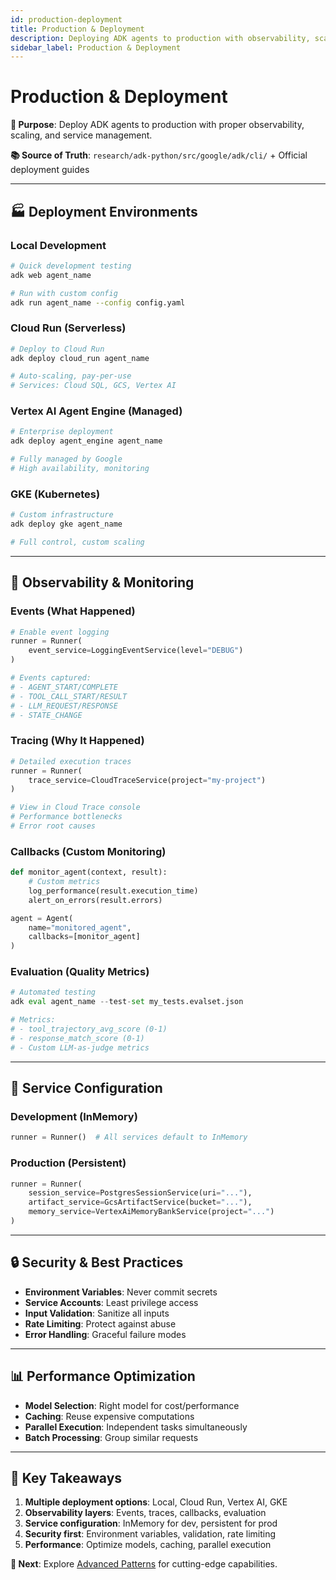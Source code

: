 ```yaml
---
id: production-deployment
title: Production & Deployment
description: Deploying ADK agents to production with observability, scaling, and service management
sidebar_label: Production & Deployment
---
```


# Production & Deployment

**🎯 Purpose**: Deploy ADK agents to production with proper observability, scaling, and service management.

**📚 Source of Truth**: `research/adk-python/src/google/adk/cli/` + Official deployment guides

---

## 🏭 Deployment Environments

### Local Development
```bash
# Quick development testing
adk web agent_name

# Run with custom config
adk run agent_name --config config.yaml
```

### Cloud Run (Serverless)
```bash
# Deploy to Cloud Run
adk deploy cloud_run agent_name

# Auto-scaling, pay-per-use
# Services: Cloud SQL, GCS, Vertex AI
```

### Vertex AI Agent Engine (Managed)
```bash
# Enterprise deployment
adk deploy agent_engine agent_name

# Fully managed by Google
# High availability, monitoring
```

### GKE (Kubernetes)
```bash
# Custom infrastructure
adk deploy gke agent_name

# Full control, custom scaling
```

---

## 👀 Observability & Monitoring

### Events (What Happened)
```python
# Enable event logging
runner = Runner(
    event_service=LoggingEventService(level="DEBUG")
)

# Events captured:
# - AGENT_START/COMPLETE
# - TOOL_CALL_START/RESULT
# - LLM_REQUEST/RESPONSE
# - STATE_CHANGE
```

### Tracing (Why It Happened)
```python
# Detailed execution traces
runner = Runner(
    trace_service=CloudTraceService(project="my-project")
)

# View in Cloud Trace console
# Performance bottlenecks
# Error root causes
```

### Callbacks (Custom Monitoring)
```python
def monitor_agent(context, result):
    # Custom metrics
    log_performance(result.execution_time)
    alert_on_errors(result.errors)

agent = Agent(
    name="monitored_agent",
    callbacks=[monitor_agent]
)
```

### Evaluation (Quality Metrics)
```python
# Automated testing
adk eval agent_name --test-set my_tests.evalset.json

# Metrics:
# - tool_trajectory_avg_score (0-1)
# - response_match_score (0-1)
# - Custom LLM-as-judge metrics
```

---

## 💾 Service Configuration

### Development (InMemory)
```python
runner = Runner()  # All services default to InMemory
```

### Production (Persistent)
```python
runner = Runner(
    session_service=PostgresSessionService(uri="..."),
    artifact_service=GcsArtifactService(bucket="..."),
    memory_service=VertexAiMemoryBankService(project="...")
)
```

---

## 🔒 Security & Best Practices

- **Environment Variables**: Never commit secrets
- **Service Accounts**: Least privilege access
- **Input Validation**: Sanitize all inputs
- **Rate Limiting**: Protect against abuse
- **Error Handling**: Graceful failure modes

---

## 📊 Performance Optimization

- **Model Selection**: Right model for cost/performance
- **Caching**: Reuse expensive computations
- **Parallel Execution**: Independent tasks simultaneously
- **Batch Processing**: Group similar requests

---

## 🎯 Key Takeaways

1. **Multiple deployment options**: Local, Cloud Run, Vertex AI, GKE
2. **Observability layers**: Events, traces, callbacks, evaluation
3. **Service configuration**: InMemory for dev, persistent for prod
4. **Security first**: Environment variables, validation, rate limiting
5. **Performance**: Optimize models, caching, parallel execution

**🔗 Next**: Explore [Advanced Patterns](advanced-patterns.md) for cutting-edge capabilities.
